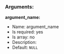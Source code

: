 ### Arguments:

**argument_name:**

* Name: argument_name
* Is required: yes
* Is array: no
* Description: <none>
* Default: `NULL`
